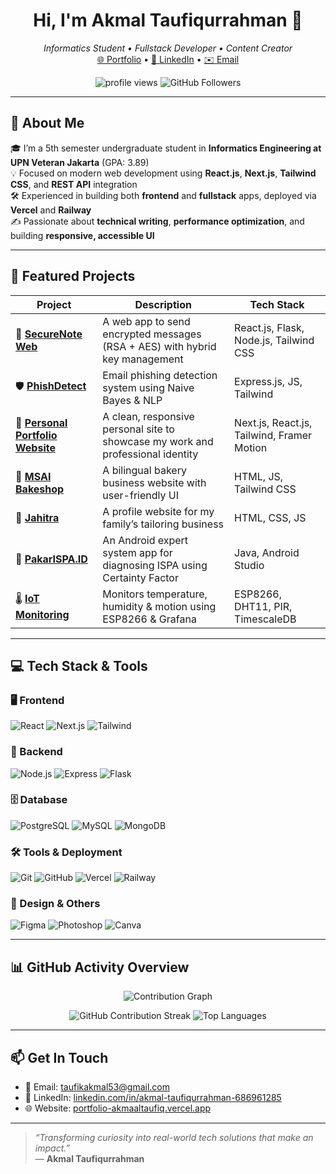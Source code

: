 <h1 align="center">Hi, I'm Akmal Taufiqurrahman 👋</h1>

<p align="center">
  <em>Informatics Student • Fullstack Developer • Content Creator</em><br/>
  <a href="https://portfolio-akmaaltaufiq.vercel.app" target="_blank">🌐 Portfolio</a> • 
  <a href="https://www.linkedin.com/in/akmal-taufiqurrahman-686961285/" target="_blank">🔗 LinkedIn</a> • 
  <a href="mailto:taufikakmal53@gmail.com">✉️ Email</a>
</p>

<p align="center">
  <img src="https://komarev.com/ghpvc/?username=akmaaltaufiq&color=blue&style=flat" alt="profile views" />
  <img src="https://img.shields.io/github/followers/akmaaltaufiq?label=Follow&style=social" alt="GitHub Followers" />
</p>

---

## 🚀 About Me

🎓 I’m a 5th semester undergraduate student in **Informatics Engineering at UPN Veteran Jakarta** (GPA: 3.89)  
💡 Focused on modern web development using **React.js**, **Next.js**, **Tailwind CSS**, and **REST API** integration  
🛠️ Experienced in building both **frontend** and **fullstack** apps, deployed via **Vercel** and **Railway**  
✍️ Passionate about **technical writing**, **performance optimization**, and building **responsive, accessible UI**

---

## 🧩 Featured Projects

| Project | Description | Tech Stack |
|--------|-------------|------------|
| 🔐 [**SecureNote Web**](https://github.com/akmaaltaufiq/securenote-web) | A web app to send encrypted messages (RSA + AES) with hybrid key management | React.js, Flask, Node.js, Tailwind CSS |
| 🛡️ [**PhishDetect**](https://phishdetect-web-production.up.railway.app/) | Email phishing detection system using Naive Bayes & NLP | Express.js, JS, Tailwind |
| 💼 [**Personal Portfolio Website**](https://portfolio-akmaaltaufiq.vercel.app/) | A clean, responsive personal site to showcase my work and professional identity | Next.js, React.js, Tailwind, Framer Motion |
| 🧁 [**MSAI Bakeshop**](https://msai-bakeshop.vercel.app/) | A bilingual bakery business website with user-friendly UI | HTML, JS, Tailwind CSS |
| 🧵 [**Jahitra**](https://jahitra.vercel.app/) | A profile website for my family’s tailoring business | HTML, CSS, JS |
| 🤖 [**PakarISPA.ID**](https://github.com/Zaynorang/SistemPakarISPA.git) | An Android expert system app for diagnosing ISPA using Certainty Factor | Java, Android Studio |
| 🌡️ [**IoT Monitoring**](https://github.com/Zaynorang/iot-sensor-monitoring) | Monitors temperature, humidity & motion using ESP8266 & Grafana | ESP8266, DHT11, PIR, TimescaleDB |

---

## 💻 Tech Stack & Tools

### 🖥️ Frontend
![React](https://img.shields.io/badge/-React-20232A?logo=react&logoColor=61DAFB&style=flat-square)
![Next.js](https://img.shields.io/badge/-Next.js-black?logo=next.js&style=flat-square)
![Tailwind](https://img.shields.io/badge/-Tailwind%20CSS-38B2AC?logo=tailwind-css&logoColor=white&style=flat-square)

### 🧠 Backend
![Node.js](https://img.shields.io/badge/-Node.js-339933?logo=node.js&logoColor=white&style=flat-square)
![Express](https://img.shields.io/badge/-Express.js-000000?logo=express&logoColor=white&style=flat-square)
![Flask](https://img.shields.io/badge/-Flask-000000?logo=flask&logoColor=white&style=flat-square)

### 🗄️ Database
![PostgreSQL](https://img.shields.io/badge/-PostgreSQL-4169E1?logo=postgresql&logoColor=white&style=flat-square)
![MySQL](https://img.shields.io/badge/-MySQL-4479A1?logo=mysql&logoColor=white&style=flat-square)
![MongoDB](https://img.shields.io/badge/-MongoDB-4EA94B?logo=mongodb&logoColor=white&style=flat-square)

### 🛠️ Tools & Deployment
![Git](https://img.shields.io/badge/-Git-F05032?logo=git&logoColor=white&style=flat-square)
![GitHub](https://img.shields.io/badge/-GitHub-181717?logo=github&logoColor=white&style=flat-square)
![Vercel](https://img.shields.io/badge/-Vercel-000000?logo=vercel&logoColor=white&style=flat-square)
![Railway](https://img.shields.io/badge/-Railway-2B2E4A?logo=railway&logoColor=white&style=flat-square)

### 🎨 Design & Others
![Figma](https://img.shields.io/badge/-Figma-F24E1E?logo=figma&logoColor=white&style=flat-square)
![Photoshop](https://img.shields.io/badge/-Photoshop-31A8FF?logo=adobe-photoshop&logoColor=white&style=flat-square)
![Canva](https://img.shields.io/badge/-Canva-00C4CC?logo=canva&logoColor=white&style=flat-square)

---

## 📊 GitHub Activity Overview

<p align="center">
  <img src="https://github-readme-activity-graph.vercel.app/graph?username=akmaaltaufiq&theme=github-compact&hide_title=true" alt="Contribution Graph" />
</p>

<p align="center">
  <img src="https://streak-stats.demolab.com/?user=akmaaltaufiq&theme=default&hide_border=true&ring=blue&fire=orange&currStreakLabel=blue" alt="GitHub Contribution Streak" />
  <img src="https://github-profile-summary-cards.vercel.app/api/cards/repos-per-language?username=akmaaltaufiq&theme=default" alt="Top Languages" />
</p>

---

## 📫 Get In Touch

- 📧 Email: [taufikakmal53@gmail.com](mailto:taufikakmal53@gmail.com)  
- 💼 LinkedIn: [linkedin.com/in/akmal-taufiqurrahman-686961285](https://www.linkedin.com/in/akmal-taufiqurrahman-686961285/)  
- 🌐 Website: [portfolio-akmaaltaufiq.vercel.app](https://portfolio-akmaaltaufiq.vercel.app/)

---

> _“Transforming curiosity into real-world tech solutions that make an impact.”_  
> — **Akmal Taufiqurrahman**
